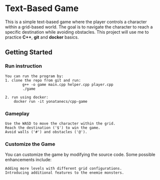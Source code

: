 # Text-Based Game

This is a simple text-based game where the player controls a character within a grid-based world. The goal is to navigate the character to reach a specific destination while avoiding obstacles.
This project will use me to practice **C++**, **git** and **docker** basics.

## Getting Started

### Run instruction
    You can run the program by:
    1. clone the repo from git and run: 
            g++ -o game main.cpp helper.cpp player.cpp
            ./game
    
    2. run using docker: 
        docker run -it yonatanecs/cpp-game


### Gameplay

    Use the WASD to move the character within the grid.
    Reach the destination ('$') to win the game.
    Avoid walls ('#') and obstacles ('@').

### Customize the Game

You can customize the game by modifying the source code. Some possible enhancements include:

    Adding more levels with different grid configurations.
    Introducing additional features to the enemie monsters.
    

